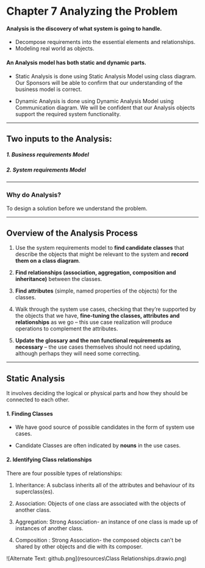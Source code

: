 # Chapter 7 Analyzing the Problem

#### Analysis is the discovery of what system is going to handle.
- Decompose requirements into the essential elements and relationships.
- Modeling real world as objects.


#### An Analysis model has both static and dynamic parts.
- Static Analysis is done using Static Analysis Model using class diagram. Our Sponsors
will be able to confirm that our understanding of the business model is correct.

- Dynamic Analysis is done using Dynamic Analysis Model using Communication diagram. We
will be confident that our Analysis objects support the required system functionality.

---
## Two inputs to the Analysis:
  ##### 1. Business requirements Model
  ##### 2. System requirements Model

---

### Why do Analysis?
To design a solution before we understand the problem.

---

## Overview of the Analysis Process
1. Use the system requirements model to **find candidate classes** that describe the objects
that might be relevant to the system and **record them on a class diagram**.

2. **Find relationships (association, aggregation, composition and inheritance)** between the
classes.

3. **Find attributes** (simple, named properties of the objects) for the classes.

4. Walk through the system use cases, checking that they’re supported by the objects that
we have, **fine-tuning the classes, attributes and relationships** as we go – this use case
realization will produce operations to complement the attributes.

5. **Update the glossary and the non functional requirements as necessary** – the use cases
themselves should not need updating, although perhaps they will need some correcting.

---

## Static Analysis
It involves deciding the logical or physical parts and how they should be connected to each other.

#### 1. Finding Classes

- We have good source of possible candidates in the form of system use cases.

- Candidate Classes are often indicated by **nouns** in the use cases.

#### 2. Identifying Class relationships

There are four possible types of relationships:

1. Inheritance: A subclass inherits all of the attributes and behaviour of its superclass(es).

2. Association: Objects of one class are associated with the objects of another class.

3. Aggregation: Strong Association- an instance of one class is made up of instances of another class.

4. Composition : Strong Association- the composed objects can't be shared by other objects and die with its composer.

![Alternate Text: github.png](resources\Class Relationships.drawio.png)
